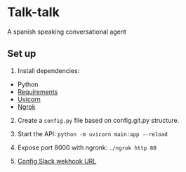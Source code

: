 # Talk-talk

A spanish speaking conversational agent

## Set up

1. Install dependencies:
* Python
* [Requirements](https://stackoverflow.com/questions/7225900/how-can-i-install-packages-using-pip-according-to-the-requirements-txt-file-from)
* [Uvicorn](https://www.uvicorn.org/)
* [Ngrok](https://dashboard.ngrok.com/get-started/setup)

2. Create a `config.py` file based on config.git.py structure. 

3. Start the API: `python -m uvicorn main:app --reload`

4. Expose port 8000 with ngronk: `./ngrok http 80`

5. [Config Slack wekhook URL](https://api.slack.com/apps/A02E1B4N6TE/event-subscriptions?)

